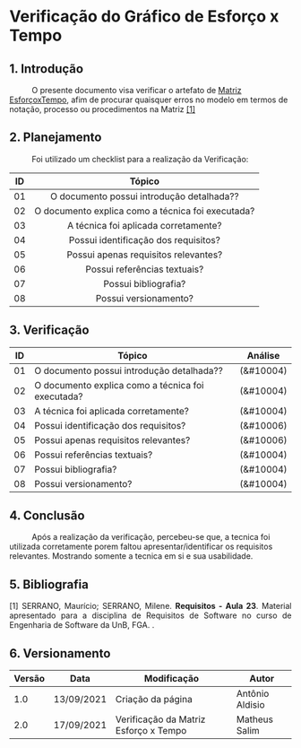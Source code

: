 # Verificação do Gráfico de Esforço x Tempo


## 1. Introdução
<p style="text-indent: 40px; align="justify">
O presente documento visa verificar o artefato de <a href = "/2021.1-Caixa_Tem/docs/Elicitacao/Priorizacao/esforcoImpacto.md">Matriz EsforçoxTempo</a>, afim de procurar quaisquer erros no modelo em termos de notação, processo ou procedimentos na Matriz <a href="#Bibliografia">[1]</a></p>
</p>

## 2. Planejamento 
<p style="text-indent: 40px; align="justify">Foi utilizado um checklist para a realização da Verificação:</p>

<center>

| ID| Tópico |
|:--:|:--:|
| 01 | O documento possui introdução detalhada?? |
| 02 | O documento explica como a técnica foi executada? |
| 03 | A técnica foi aplicada corretamente? |
| 04 | Possui identificação dos requisitos? |
| 05 | Possui apenas requisitos relevantes? |
| 06 | Possui referências textuais? | 
| 07 | Possui bibliografia? | 
| 08 | Possui versionamento? | 

</center>

## 3. Verificação

<center>

| ID| Tópico | Análise |
|:-:|--|:-:|
| 01 | O documento possui introdução detalhada?? |(&#10004) | 
| 02 | O documento explica como a técnica foi executada? |(&#10004) | 
| 03 | A técnica foi aplicada corretamente? |(&#10004) | 
| 04 | Possui identificação dos requisitos? |(&#10006) | 
| 05 | Possui apenas requisitos relevantes? |(&#10006) | 
| 06 | Possui referências textuais? | (&#10004) | 
| 07 | Possui bibliografia? | (&#10004) | 
| 08 | Possui versionamento? | (&#10004) | 

</center>

## 4. Conclusão

<p style="text-indent: 40px; align="justify">
Após a realização da verificação, percebeu-se que, a tecnica foi utilizada corretamente porem faltou apresentar/identificar os requisitos relevantes. Mostrando somente a tecnica em si e sua usabilidade.
</p>

## 5. Bibliografia <a id="Bibliografia"></a>
<p align = "justify"> [1] SERRANO, Maurício; SERRANO, Milene. <strong>Requisitos - Aula 23</strong>. Material apresentado para a disciplina de Requisitos de Software no curso de Engenharia de Software da UnB, FGA. </a> .</p>


## 6. Versionamento
<center>

| Versão | Data | Modificação | Autor |
|--|--|--|--|
| 1.0 | 13/09/2021 | Criação da página | Antônio Aldisio |
| 2.0 | 17/09/2021 | Verificação da Matriz Esforço x Tempo | Matheus Salim |
</center>
